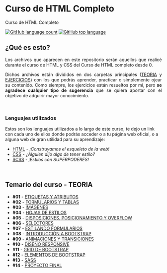 # Curso de HTML Completo
Curso de HTML Completo

[![GitHub language count](https://img.shields.io/github/languages/count/nlarrea/Curso-HTML-CSS?style=flat-square&labelColor=181717&color=018ef5)](#lenguajes-utilizados) 
[![GitHub top language](https://img.shields.io/github/languages/top/nlarrea/Curso-HTML-CSS?style=flat-square&labelColor=181717&color=018ef5)](#lenguajes-utilizados)

## ¿Qué es esto?

<p align="justify">Los archivos que aparecen en este repositorio serán aquellos que realicé durante el curso de HTML y CSS del Curso de HTML completo desde 0.

<p align="justify">Dichos archivos están divididos en dos carpetas principales (<a href="./TEORIA">TEORIA</a> y <a href="./EJERCICIOS">EJERCICIOS</a>) con los que podrás aprender, practicar o simplemente ojear su contenido.
Como siempre, los ejercicios están resueltos por mí, pero <strong>se agradece cualquier tipo de sugerencia</strong> que se quiera aportar con el objetivo de adquirir mayor conocimiento.</p>

<br>

### Lenguajes utilizados

Estos son los lenguajes utilizados a lo largo de este curso, te dejo un link con cada uno de ellos donde podrás acceder o a tu página web oficial, o a alguna web de gran utilidad para su aprendizaje:

* [HTML](https://htmlreference.io/) - *¡Construyamos el esqueleto de la web!*
* [CSS](https://cssreference.io/) - *¿Alguien dijo algo de tener estilo?*
* [SCSS](https://sass-lang.com/) - *¡Estilos con SUPERPODERES!*

<br>

## Temario del curso - TEORIA

* **#01** - [ETIQUETAS Y ATRIBUTOS](./TEORIA/01-Etiquetas_y_atributos/README.md#etiquetas-y-atributos)
* **#02** - [FORMULARIOS Y TABLAS](./TEORIA/02-Formularios_y_tablas/README.md#formularios-y-tablas)
* **#03** - [IMÁGENES](./TEORIA/03-Imagenes/README.md#contenido-multimedia)
* **#04** - [HOJAS DE ESTILOS](./TEORIA/04-Hojas_de_estilo/README.md#introducción-a-css)
* **#05** - [DISPOSICIONES, POSICIONAMIENTO Y OVERFLOW](./TEORIA/05-Disposiciones_y_posicionamiento/README.md#disposición-posicionamiento-y-overflow)
* **#06** - [SELECTORES](./TEORIA/06-Selectores/README.md#selectores-pseudoclases-y-pseudoelementos)
* **#07** - [ESTILANDO FORMULARIOS](./TEORIA/07-Estilando_formularios/README.md#estilar-formularios)
* **#08** - [INTRODUCCIÓN A BOOTSTRAP](./TEORIA/08-Bootstrap/)
* **#09** - [ANIMACIONES Y TRANSICIONES](./TEORIA/09-Animaciones_y_transiciones/)
* **#10** - [DISEÑO RESPONSIVE](./TEORIA/10-Dise%C3%B1o_responsive/)
* **#11** - [GRID DE BOOTSTRAP](./TEORIA/11-Grid_Bootstrap/)
* **#12** - [ELEMENTOS DE BOOTSTRAP](./TEORIA/12-Elementos_Bootstrap/)
* **#13** - [SASS](./TEORIA/13-Sass/)
* **#14** - [PROYECTO FINAL](./TEORIA/14-Proyecto_final/)

<br>
